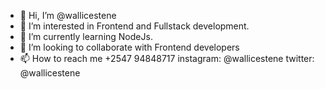 - 👋 Hi, I’m @wallicestene
- 👀 I’m interested in Frontend and Fullstack development.
- 🌱 I’m currently learning NodeJs.
- 💞️ I’m looking to collaborate with Frontend developers
- 📫 How to reach me +2547 94848717 instagram: @wallicestene
twitter: @wallicestene 

<!---
wallicestene/wallicestene is a ✨ special ✨ repository because its `README.md` (this file) appears on your GitHub profile.
You can click the Preview link to take a look at your changes.
--->
